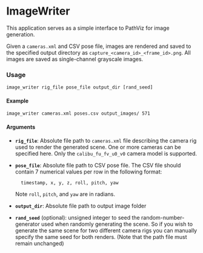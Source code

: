 ImageWriter
======

This application serves as a simple interface to PathViz for image generation.

Given a `cameras.xml` and CSV pose file, images are rendered and saved to the
specified output directory as `capture_<camera_id>_<frame_id>.png`. All images
are saved as single-channel grayscale images.

### Usage

    image_writer rig_file pose_file output_dir [rand_seed]

#### Example

    image_writer cameras.xml poses.csv output_images/ 571

#### Arguments

- __`rig_file`__: Absolute file path to `cameras.xml` file describing the camera
  rig used to render the generated scene. One or more cameras can be specified
  here. Only the `calibu_fu_fv_u0_v0` camera model is supported.

- __`pose_file`__: Absolute file path to CSV pose file. The CSV file should
  contain 7 numerical values per row in the following format:

        timestamp, x, y, z, roll, pitch, yaw

    Note `roll`, `pitch`, and `yaw` are in radians.

- __`output_dir`__: Absolute file path to output image folder

- __`rand_seed`__ (optional): unsigned integer to seed the
  random-number-generator used when randomly generating the scene. So if you
  wish to generate the same scene for two different camera rigs you can manually
  specify the same seed for both renders. (Note that the path file must remain
  unchanged)
